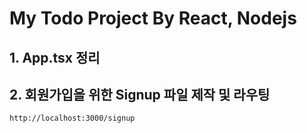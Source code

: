# My Todo Project By React, Nodejs

## 1. App.tsx 정리
## 2. 회원가입을 위한 Signup 파일 제작 및 라우팅
```
http://localhost:3000/signup 
```